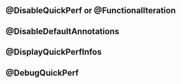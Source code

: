 ## @DisableQuickPerf or @FunctionalIteration

## @DisableDefaultAnnotations

## @DisplayQuickPerfInfos

## @DebugQuickPerf